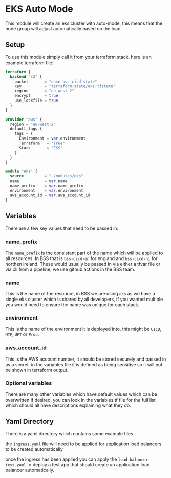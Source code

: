 # EKS Auto Mode

This module will create an eks cluster with auto-mode, this means that the node group will adjust automatically based on the load.

## Setup

To use this module simply call it from your terraform stack, here is an example terraform file:

```terraform
terraform {
  backend "s3" {
    bucket       = "nhse-bss-cicd-state"
    key          = "terraform-state/eks.tfstate"
    region       = "eu-west-2"
    encrypt      = true
    use_lockfile = true
  }
}

provider "aws" {
  region = "eu-west-2"
  default_tags {
    tags = {
      Environment = var.environment
      Terraform   = "True"
      Stack       = "EKS"
    }
  }
}

module "eks" {
  source         = "./modules/eks"
  name           = var.name
  name_prefix    = var.name_prefix
  environment    = var.environment
  aws_account_id = var.aws_account_id
}
```

## Variables

There are a few key values that need to be passed in:

### name_prefix

The `name_prefix` is the consistant part of the name which will be applied to all resources. In BSS that is `bss-cicd-en` for england and `bss-cicd-ni` for northen ireland. These would usually be passed in via either a tfvar file or via cli from a pipeline, we use github actions in the BSS team.

### name

This is the name of the resource, in BSS we are using `eks` as we have a single eks cluster which is shared by all developers, if you wanted multiple you would need to ensure the name was unique for each stack.

### environment

This is the name of the environment it is deployed into, this might be `CICD`, `NTF`, `UFT` or `Prod`.

### aws_account_id

This is the AWS account number, it should be stored securely and passed in as a secret. in the variables file it is defined as being sensitive so it will not be shown in terraform output.

### Optional variables

There are many other variables which have default values which can be overwritten if desired, you can look in the variables.tf file for the full list which should all have descriptions explaining what they do.

## Yaml Directory

There is a yaml directory which contains some example files

the `ingress.yaml` file will need to be applied for application load balancers to be created automatically

once the ingress has been applied you can apply the `load-balancer-test.yaml` to deploy a test app that should create an application load balancer automatically.


